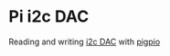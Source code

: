 # Pi i2c DAC

Reading and writing
[i2c DAC](https://www.adafruit.com/product/935) with
[pigpio](http://abyz.me.uk/rpi/pigpio/)


